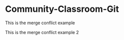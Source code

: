 # Community-Classroom-Git

This is the merge conflict example

This is the merge conflict example 2
